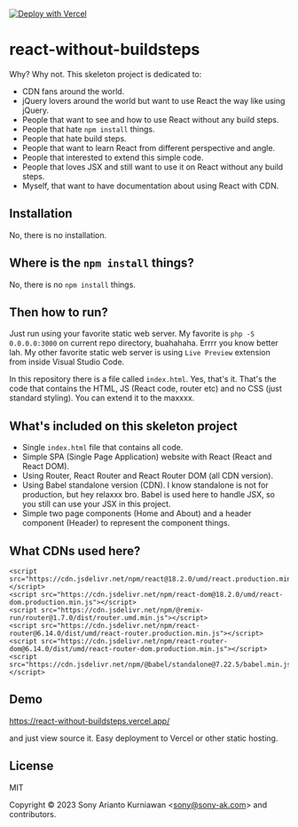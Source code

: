 [![Deploy with Vercel](https://vercel.com/button)](https://vercel.com/new/clone?repository-url=https%3A%2F%2Fgithub.com%2Fsonyarianto%2Freact-without-buildsteps)

# react-without-buildsteps
Why? Why not. This skeleton project is dedicated to:
-  CDN fans around the world.
-  jQuery lovers around the world but want to use React the way like using jQuery.
-  People that want to see and how to use React without any build steps.
-  People that hate `npm install` things.
-  People that hate build steps.
-  People that want to learn React from different perspective and angle.
-  People that interested to extend this simple code.
-  People that loves JSX and still want to use it on React without any build steps.
-  Myself, that want to have documentation about using React with CDN.

## Installation
No, there is no installation.

## Where is the `npm install` things?
No, there is no `npm install` things.

## Then how to run?
Just run using your favorite static web server. My favorite is `php -S 0.0.0.0:3000` on current repo directory, buahahaha. Errrr you know better lah. My other favorite static web server is using `Live Preview` extension from inside Visual Studio Code.

In this repository there is a file called `index.html`. Yes, that's it. That's the code that contains the HTML, JS (React code, router etc) and no CSS (just standard styling). You can extend it to the maxxxx.

## What's included on this skeleton project
- Single `index.html` file that contains all code.
- Simple SPA (Single Page Application) website with React (React and React DOM).
- Using Router, React Router and React Router DOM (all CDN version).
- Using Babel standalone version (CDN). I know standalone is not for production, but hey relaxxx bro. Babel is used here to handle JSX, so you still can use your JSX in this project.
- Simple two page components (Home and About) and a header component (Header) to represent the component things.

## What CDNs used here?

```
<script src="https://cdn.jsdelivr.net/npm/react@18.2.0/umd/react.production.min.js"></script>
<script src="https://cdn.jsdelivr.net/npm/react-dom@18.2.0/umd/react-dom.production.min.js"></script>
<script src="https://cdn.jsdelivr.net/npm/@remix-run/router@1.7.0/dist/router.umd.min.js"></script>
<script src="https://cdn.jsdelivr.net/npm/react-router@6.14.0/dist/umd/react-router.production.min.js"></script>
<script src="https://cdn.jsdelivr.net/npm/react-router-dom@6.14.0/dist/umd/react-router-dom.production.min.js"></script>
<script src="https://cdn.jsdelivr.net/npm/@babel/standalone@7.22.5/babel.min.js"></script>
```

## Demo

https://react-without-buildsteps.vercel.app/

and just view source it. Easy deployment to Vercel or other static hosting.

## License

MIT

Copyright &copy; 2023 Sony Arianto Kurniawan <<sony@sony-ak.com>> and contributors.
